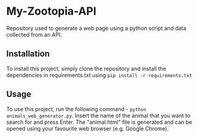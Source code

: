 # My-Zootopia-API

Repository used to generate a web page using a python script and data collected from an API.

## Installation

To install this project, simply clone the repository and install the dependencies in requirements.txt using `pip install -r requirements.txt`

## Usage

To use this project, run the following command - `python animals_web_generator.py`.
Insert the name of the animal that you want to search for and press Enter.
The "animal.html" file is generated and can be opened using your favourite web browser (e.g. Google Chrome).
